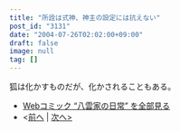 ```yaml
---
title: "所詮は式神、神主の設定には抗えない"
post_id: "3131"
date: "2004-07-26T02:02:00+09:00"
draft: false
image: null
tag: []
---
```


狐は化かすものだが、化かされることもある。

* [Webコミック “八雲家の日常” を全部見る](/tag/yakumo-family?order=ASC)
* <[前へ](/3129) | [次へ>](/3132)
